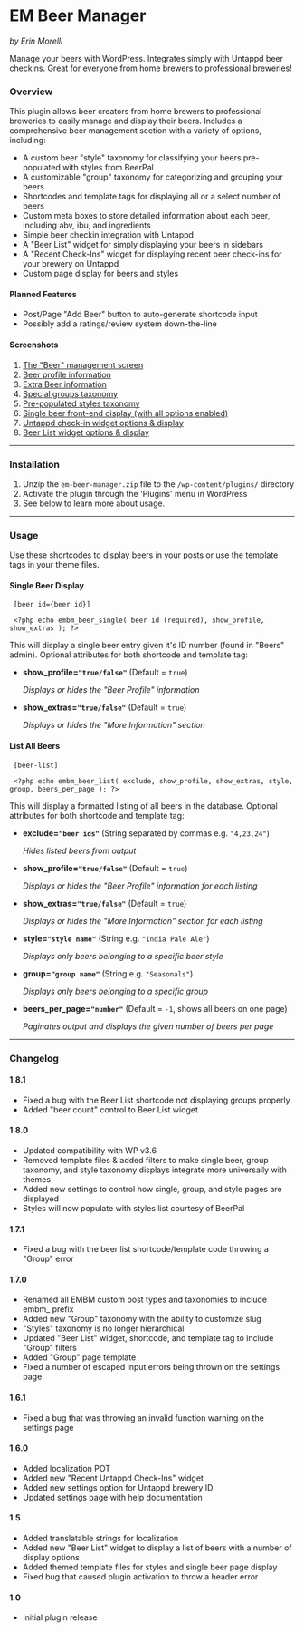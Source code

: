 # EM Beer Manager #

*by Erin Morelli*

Manage your beers with WordPress. Integrates simply with Untappd beer checkins. Great for everyone from home brewers to professional breweries!


### Overview ####

This plugin allows beer creators from home brewers to professional breweries to easily manage and display their beers. Includes a comprehensive beer management section with a variety of options, including:

* A custom beer "style" taxonomy for classifying your beers pre-populated with styles from BeerPal
* A customizable "group" taxonomy for categorizing and grouping your beers
* Shortcodes and template tags for displaying all or a select number of beers
* Custom meta boxes to store detailed information about each beer, including abv, ibu, and ingredients
* Simple beer checkin integration with Untappd
* A "Beer List" widget for simply displaying your beers in sidebars
* A "Recent Check-Ins" widget for displaying recent beer check-ins for your brewery on Untappd
* Custom page display for beers and styles

#### Planned Features ####

* Post/Page "Add Beer" button to auto-generate shortcode input
* Possibly add a ratings/review system down-the-line

#### Screenshots ####

1. [The "Beer" management screen](https://raw.github.com/ErinMorelli/em-beer-manager/master/screenshot-1.jpg)
2. [Beer profile information](https://raw.github.com/ErinMorelli/em-beer-manager/master/screenshot-2.jpg)
3. [Extra Beer information](https://raw.github.com/ErinMorelli/em-beer-manager/master/screenshot-3.jpg)
4. [Special groups taxonomy](https://raw.github.com/ErinMorelli/em-beer-manager/master/screenshot-4.jpg)
5. [Pre-populated styles taxonomy](https://raw.github.com/ErinMorelli/em-beer-manager/master/screenshot-5.jpg)
6. [Single beer front-end display (with all options enabled)](https://raw.github.com/ErinMorelli/em-beer-manager/master/screenshot-6.jpg)
7. [Untappd check-in widget options & display](https://raw.github.com/ErinMorelli/em-beer-manager/master/screenshot-7.jpg)
8. [Beer List widget options & display](https://raw.github.com/ErinMorelli/em-beer-manager/master/screenshot-8.jpg)


*****


### Installation ###

1. Unzip the `em-beer-manager.zip` file to the `/wp-content/plugins/` directory
1. Activate the plugin through the 'Plugins' menu in WordPress
1. See below to learn more about usage.


*****

### Usage ###


Use these shortcodes to display beers in your posts or use the template tags in your theme files.


#### Single Beer Display ####

     [beer id={beer id}]

     <?php echo embm_beer_single( beer id (required), show_profile, show_extras ); ?>

This will display a single beer entry given it's ID number (found in "Beers" admin). Optional attributes for both shortcode and template tag:

* __show_profile=`"true/false"`__ (Default = `true`)
     
    *Displays or hides the "Beer Profile" information*

* __show_extras=`"true/false"`__ (Default = `true`)
     
    *Displays or hides the "More Information" section*


#### List All Beers ####


     [beer-list]

     <?php echo embm_beer_list( exclude, show_profile, show_extras, style, group, beers_per_page ); ?>
     
This will display a formatted listing of all beers in the database. Optional attributes for both shortcode and template tag:

* __exclude=`"beer ids"`__ (String separated by commas e.g. `"4,23,24"`)

    *Hides listed beers from output*

* __show_profile=`"true/false"`__ (Default = `true`)

    *Displays or hides the "Beer Profile" information for each listing*

* __show_extras=`"true/false"`__ (Default = `true`)

    *Displays or hides the "More Information" section for each listing*

* __style=`"style name"`__ (String e.g. `"India Pale Ale"`)

    *Displays only beers belonging to a specific beer style*
    
* __group=`"group name"`__ (String e.g. `"Seasonals"`)

    *Displays only beers belonging to a specific group*

* __beers\_per\_page=`"number"`__ (Default = `-1`, shows all beers on one page)

    *Paginates output and displays the given number of beers per page*

*****

### Changelog ###


#### 1.8.1 ###
* Fixed a bug with the Beer List shortcode not displaying groups properly
* Added "beer count" control to Beer List widget

#### 1.8.0 ###
* Updated compatibility with WP v3.6
* Removed template files & added filters to make single beer, group taxonomy, and style taxonomy displays integrate more universally with themes
* Added new settings to control how single, group, and style pages are displayed
* Styles will now populate with styles list courtesy of BeerPal

#### 1.7.1 ###
* Fixed a bug with the beer list shortcode/template code throwing a "Group" error

#### 1.7.0 ###
* Renamed all EMBM custom post types and taxonomies to include embm_ prefix 
* Added new "Group" taxonomy with the ability to customize slug
* "Styles" taxonomy is no longer hierarchical 
* Updated "Beer List" widget, shortcode, and template tag to include "Group" filters
* Added "Group" page template
* Fixed a number of escaped input errors being thrown on the settings page

#### 1.6.1 ###
* Fixed a bug that was throwing an invalid function warning on the settings page

#### 1.6.0 ####
* Added localization POT
* Added new "Recent Untappd Check-Ins" widget
* Added new settings option for Untappd brewery ID
* Updated settings page with help documentation

#### 1.5 ####
* Added translatable strings for localization
* Added new "Beer List" widget to display a list of beers with a number of display options
* Added themed template files for styles and single beer page display
* Fixed bug that caused plugin activation to throw a header error

#### 1.0 ####
* Initial plugin release
